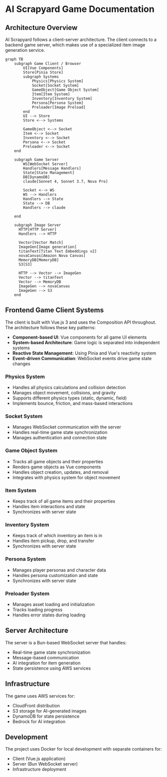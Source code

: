 # AI Scrapyard Game Documentation

## Architecture Overview

AI Scrapyard follows a client-server architecture. The client connects
to a backend game server, which makes use of a specialized item image generation service.

```mermaid
graph TB
    subgraph Game Client / Browser
        UI[Vue Components]
        Store[Pinia Store]
        subgraph Systems
            Physics[Physics System]
            Socket[Socket System]
            GameObject[Game Object System]
            Item[Item System]
            Inventory[Inventory System]
            Persona[Persona System]
            Preloader[Image Preload]
        end
        UI --> Store
        Store <--> Systems

        GameObject <--> Socket
        Item <--> Socket
        Inventory <--> Socket
        Persona <--> Socket
        Preloader <--> Socket
    end

    subgraph Game Server
        WS[WebSocket Server]
        Handlers[Message Handlers]
        State[State Management]
        DB[DynamoDB]
        claude[Sonnet 4, Sonnet 3.7, Nova Pro]

        Socket <--> WS
        WS --> Handlers
        Handlers --> State
        State --> DB 
        Handlers --> claude
        
    end

    subgraph Image Server
      HTTP[HTTP Server]
      Handlers --> HTTP

      Vector[Vector Match]
      ImageGen[Image generation]
      titanText[Titan Text Embeddings v2]
      novaCanvas[Amazon Nova Canvas]
      MemoryDB[MemoryDB]
      S3[S3]

      HTTP --> Vector --> ImageGen
      Vector --> titanText
      Vector --> MemoryDB
      ImageGen --> novaCanvas
      ImageGen --> S3
    end
```

## Frontend Game Client Systems

The client is built with Vue.js 3 and uses the Composition API throughout. The architecture follows these key patterns:

- **Component-based UI**: Vue components for all game UI elements
- **System-based Architecture**: Game logic is separated into independent systems
- **Reactive State Management**: Using Pinia and Vue's reactivity system
- **Event-driven Communication**: WebSocket events drive game state changes

### Physics System
- Handles all physics calculations and collision detection
- Manages object movement, collisions, and gravity
- Supports different physics types (static, dynamic, field)
- Implements bounce, friction, and mass-based interactions

### Socket System
- Manages WebSocket communication with the server
- Handles real-time game state synchronization
- Manages authentication and connection state

### Game Object System
- Tracks all game objects and their properties
- Renders game objects as Vue components
- Handles object creation, updates, and removal
- Integrates with physics system for object movement

### Item System
- Keeps track of all game items and their properties
- Handles item interactions and state
- Synchronizes with server state

### Inventory System
- Keeps track of which inventory an item is in
- Handles item pickup, drop, and transfer
- Synchronizes with server state

### Persona System
- Manages player personas and character data
- Handles persona customization and state
- Synchronizes with server state

### Preloader System
- Manages asset loading and initialization
- Tracks loading progress
- Handles error states during loading

## Server Architecture

The server is a Bun-based WebSocket server that handles:

- Real-time game state synchronization
- Message-based communication
- AI integration for item generation
- State persistence using AWS services

## Infrastructure

The game uses AWS services for:

- CloudFront distribution
- S3 storage for AI-generated images
- DynamoDB for state persistence
- Bedrock for AI integration

## Development

The project uses Docker for local development with separate containers for:
- Client (Vue.js application)
- Server (Bun WebSocket server)
- Infrastructure deployment
